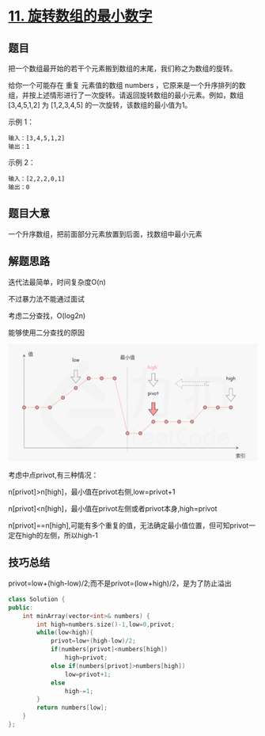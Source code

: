 # [11. 旋转数组的最小数字](https://leetcode-cn.com/problems/xuan-zhuan-shu-zu-de-zui-xiao-shu-zi-lcof/)

## 题目

把一个数组最开始的若干个元素搬到数组的末尾，我们称之为数组的旋转。

给你一个可能存在 重复 元素值的数组 numbers ，它原来是一个升序排列的数组，并按上述情形进行了一次旋转。请返回旋转数组的最小元素。例如，数组 [3,4,5,1,2] 为 [1,2,3,4,5] 的一次旋转，该数组的最小值为1。  

示例 1：

```
输入：[3,4,5,1,2]
输出：1
```


示例 2：

```
输入：[2,2,2,0,1]
输出：0
```





## 题目大意

一个升序数组，把前面部分元素放置到后面，找数组中最小元素

## 解题思路

迭代法最简单，时间复杂度O(n)

不过暴力法不能通过面试

考虑二分查找，O(log2n)

能够使用二分查找的原因

​	<img src="image-20220102114951279.png" alt="image-20220102114951279" style="zoom:67%;" />

考虑中点privot,有三种情况：

n[privot]>n[high]，最小值在privot右侧,low=privot+1

n[privot]<n[high]，最小值在privot左侧或者privot本身,high=privot

n[privot]==n[high],可能有多个重复的值，无法确定最小值位置，但可知privot一定在high的左侧，所以high-1

## 技巧总结

privot=low+(high-low)/2;而不是privot=(low+high)/2，是为了防止溢出

```c++
class Solution {
public:
    int minArray(vector<int>& numbers) {
        int high=numbers.size()-1,low=0,privot;
        while(low<high){
            privot=low+(high-low)/2;
            if(numbers[privot]<numbers[high])
                high=privot;
            else if(numbers[privot]>numbers[high])
                low=privot+1;
            else
                high-=1;
        }
        return numbers[low];
    }
};
```

